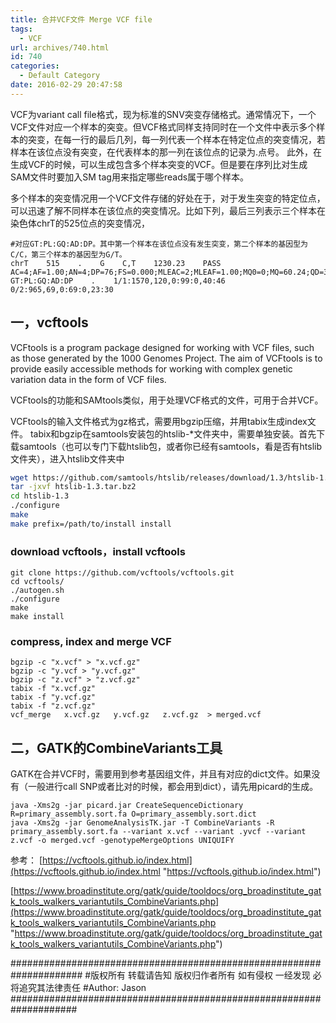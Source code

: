 ```yaml
---
title: 合并VCF文件 Merge VCF file
tags:
  - VCF
url: archives/740.html
id: 740
categories:
  - Default Category
date: 2016-02-29 20:47:58
---
```


VCF为variant call file格式，现为标准的SNV突变存储格式。通常情况下，一个VCF文件对应一个样本的突变。但VCF格式同样支持同时在一个文件中表示多个样本的突变，在每一行的最后几列，每一列代表一个样本在特定位点的突变情况，若样本在该位点没有突变，在代表样本的那一列在该位点的记录为.点号。
此外，在生成VCF的时候，可以生成包含多个样本突变的VCF。但是要在序列比对生成SAM文件时要加入SM tag用来指定哪些reads属于哪个样本。

多个样本的突变情况用一个VCF文件存储的好处在于，对于发生突变的特定位点，可以迅速了解不同样本在该位点的突变情况。比如下列，最后三列表示三个样本在染色体chrT的525位点的突变情况，

```
#对应GT:PL:GQ:AD:DP。其中第一个样本在该位点没有发生突变，第二个样本的基因型为C/C，第三个样本的基因型为G/T。
chrT    515    .    G    C,T    1230.23    PASS    AC=4;AF=1.00;AN=4;DP=76;FS=0.000;MLEAC=2;MLEAF=1.00;MQ0=0;MQ=60.24;QD=33.32;RPA=5,4;RU=CA;SF=1,2;SOR=0.793;STR;set=variant23    GT:PL:GQ:AD:DP    .    1/1:1570,120,0:99:0,40:46    0/2:965,69,0:69:0,23:30
```

## 一，vcftools

VCFtools is a program package designed for working with VCF files, such as those generated by the 1000 Genomes Project. The aim of VCFtools is to provide easily accessible methods for working with complex genetic variation data in the form of VCF files.

VCFtools的功能和SAMtools类似，用于处理VCF格式的文件，可用于合并VCF。

VCFtools的输入文件格式为gz格式，需要用bgzip压缩，并用tabix生成index文件。
tabix和bgzip在samtools安装包的htslib\-*文件夹中，需要单独安装。首先下载samtools（也可以专门下载htslib包，或者你已经有samtools，看是否有htslib文件夹），进入htslib文件夹中

```bash
wget https://github.com/samtools/htslib/releases/download/1.3/htslib-1.3.tar.bz2
tar -jxvf htslib-1.3.tar.bz2
cd htslib-1.3
./configure 
make
make prefix=/path/to/install install
```

### download vcftools，install vcftools

```
git clone https://github.com/vcftools/vcftools.git
cd vcftools/ 
./autogen.sh 
./configure 
make 
make install
```

### compress, index and merge VCF

```
bgzip -c "x.vcf" > "x.vcf.gz"
bgzip -c "y.vcf > "y.vcf.gz"
bgzip -c "z.vcf" > "z.vcf.gz"
tabix -f "x.vcf.gz"
tabix -f "y.vcf.gz"
tabix -f "z.vcf.gz"
vcf_merge   x.vcf.gz   y.vcf.gz   z.vcf.gz  > merged.vcf
```

<!--more-->

## 二，GATK的CombineVariants工具

GATK在合并VCF时，需要用到参考基因组文件，并且有对应的dict文件。如果没有（一般进行call SNP或者比对的时候，都会用到dict），请先用picard的生成。

```
java -Xms2g -jar picard.jar CreateSequenceDictionary R=primary_assembly.sort.fa O=primary_assembly.sort.dict
java -Xms2g -jar GenomeAnalysisTK.jar -T CombineVariants -R primary_assembly.sort.fa --variant x.vcf --variant .yvcf --variant z.vcf -o merged.vcf -genotypeMergeOptions UNIQUIFY
```

参考：
[https://vcftools.github.io/index.html](https://vcftools.github.io/index.html "https://vcftools.github.io/index.html")

[https://www.broadinstitute.org/gatk/guide/tooldocs/org_broadinstitute_gatk_tools_walkers_variantutils_CombineVariants.php](https://www.broadinstitute.org/gatk/guide/tooldocs/org_broadinstitute_gatk_tools_walkers_variantutils_CombineVariants.php "https://www.broadinstitute.org/gatk/guide/tooldocs/org_broadinstitute_gatk_tools_walkers_variantutils_CombineVariants.php")

\#####################################################################
\#版权所有 转载请告知 版权归作者所有 如有侵权 一经发现 必将追究其法律责任
\#Author: Jason
\####################################################################
